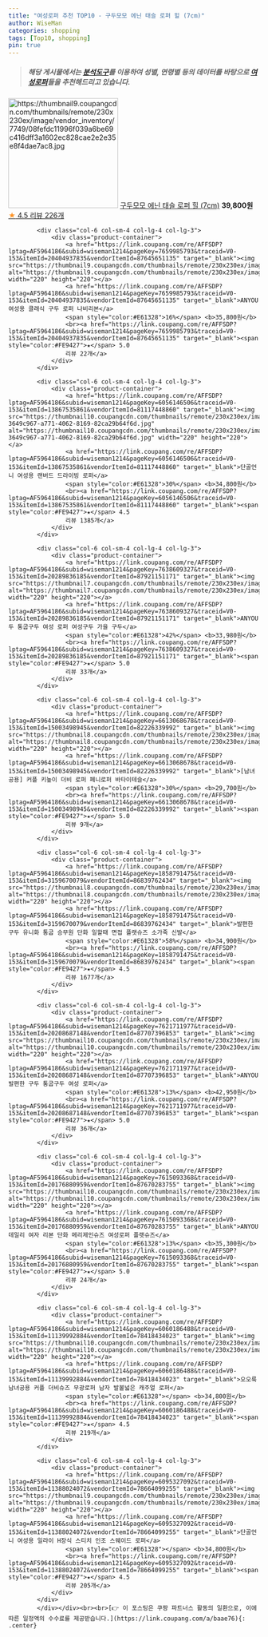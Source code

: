 ```yaml
---
title: "여성로퍼 추천 TOP10 - 구두모모 에닌 태슬 로퍼 힐 (7cm)"
author: WiseMan
categories: shopping
tags: [Top10, shopping]
pin: true
---
```


> ##### 해당 게시물에서는 [**분석도구**](https://itemscout.io/)를 이용하여 **성별**, **연령별** 등의 데이터를 바탕으로 [**여성로퍼**](https://link.coupang.com/a/baae76)들을 추천해드리고 있습니다.
<div class="container"><div class="row">
            <div class="col-6 col-sm-4 col-lg-4 col-lg-3">
                <div class="product-container">
                    <a href="https://link.coupang.com/re/AFFSDP?lptag=AF5964186&subid=wiseman1214&pageKey=6439754388&traceid=V0-153&itemId=13934687801&vendorItemId=84670312301" target="_blank"><img src="https://thumbnail9.coupangcdn.com/thumbnails/remote/230x230ex/image/vendor_inventory/7749/08fefdc11996f039a6be69c416dff3a1602ec828cae2e2e35e8f4dae7ac8.jpg" alt="https://thumbnail9.coupangcdn.com/thumbnails/remote/230x230ex/image/vendor_inventory/7749/08fefdc11996f039a6be69c416dff3a1602ec828cae2e2e35e8f4dae7ac8.jpg" width="220" height="220"></a>
                    <a href="https://link.coupang.com/re/AFFSDP?lptag=AF5964186&subid=wiseman1214&pageKey=6439754388&traceid=V0-153&itemId=13934687801&vendorItemId=84670312301" target="_blank">구두모모 에닌 태슬 로퍼 힐 (7cm)</a>
                    <span style="color:#E61328"></span> <b>39,800원</b>
                    <br><a href="https://link.coupang.com/re/AFFSDP?lptag=AF5964186&subid=wiseman1214&pageKey=6439754388&traceid=V0-153&itemId=13934687801&vendorItemId=84670312301" target="_blank"><span style="color:#FE9427">★</span> 4.5
                    리뷰 226개</a>
                </div>
            </div>
            
            <div class="col-6 col-sm-4 col-lg-4 col-lg-3">
                <div class="product-container">
                    <a href="https://link.coupang.com/re/AFFSDP?lptag=AF5964186&subid=wiseman1214&pageKey=7659985793&traceid=V0-153&itemId=20404937835&vendorItemId=87645651135" target="_blank"><img src="https://thumbnail9.coupangcdn.com/thumbnails/remote/230x230ex/image/vendor_inventory/df98/e002048a2789c67bc242a1235229a9c47ed9b302948ff7804e3a3649b52d.jpg" alt="https://thumbnail9.coupangcdn.com/thumbnails/remote/230x230ex/image/vendor_inventory/df98/e002048a2789c67bc242a1235229a9c47ed9b302948ff7804e3a3649b52d.jpg" width="220" height="220"></a>
                    <a href="https://link.coupang.com/re/AFFSDP?lptag=AF5964186&subid=wiseman1214&pageKey=7659985793&traceid=V0-153&itemId=20404937835&vendorItemId=87645651135" target="_blank">ANYOU 여성용 클래식 구두 로퍼 나비리본</a>
                    <span style="color:#E61328">16%</span> <b>35,800원</b>
                    <br><a href="https://link.coupang.com/re/AFFSDP?lptag=AF5964186&subid=wiseman1214&pageKey=7659985793&traceid=V0-153&itemId=20404937835&vendorItemId=87645651135" target="_blank"><span style="color:#FE9427">★</span> 5.0
                    리뷰 22개</a>
                </div>
            </div>
            
            <div class="col-6 col-sm-4 col-lg-4 col-lg-3">
                <div class="product-container">
                    <a href="https://link.coupang.com/re/AFFSDP?lptag=AF5964186&subid=wiseman1214&pageKey=6056146506&traceid=V0-153&itemId=13867535861&vendorItemId=81117448860" target="_blank"><img src="https://thumbnail10.coupangcdn.com/thumbnails/remote/230x230ex/image/retail/images/554164597340313-3649c967-a771-4062-8169-82ca29b64f6d.jpg" alt="https://thumbnail10.coupangcdn.com/thumbnails/remote/230x230ex/image/retail/images/554164597340313-3649c967-a771-4062-8169-82ca29b64f6d.jpg" width="220" height="220"></a>
                    <a href="https://link.coupang.com/re/AFFSDP?lptag=AF5964186&subid=wiseman1214&pageKey=6056146506&traceid=V0-153&itemId=13867535861&vendorItemId=81117448860" target="_blank">단골언니 여성용 랜버드 드라이빙 로퍼</a>
                    <span style="color:#E61328">30%</span> <b>34,800원</b>
                    <br><a href="https://link.coupang.com/re/AFFSDP?lptag=AF5964186&subid=wiseman1214&pageKey=6056146506&traceid=V0-153&itemId=13867535861&vendorItemId=81117448860" target="_blank"><span style="color:#FE9427">★</span> 4.5
                    리뷰 1385개</a>
                </div>
            </div>
            
            <div class="col-6 col-sm-4 col-lg-4 col-lg-3">
                <div class="product-container">
                    <a href="https://link.coupang.com/re/AFFSDP?lptag=AF5964186&subid=wiseman1214&pageKey=7638609327&traceid=V0-153&itemId=20289836185&vendorItemId=87921151171" target="_blank"><img src="https://thumbnail7.coupangcdn.com/thumbnails/remote/230x230ex/image/vendor_inventory/5a65/e936050fedc769cfe367c8d2afe418b20a2320f4bb58914899460d550e76.jpg" alt="https://thumbnail7.coupangcdn.com/thumbnails/remote/230x230ex/image/vendor_inventory/5a65/e936050fedc769cfe367c8d2afe418b20a2320f4bb58914899460d550e76.jpg" width="220" height="220"></a>
                    <a href="https://link.coupang.com/re/AFFSDP?lptag=AF5964186&subid=wiseman1214&pageKey=7638609327&traceid=V0-153&itemId=20289836185&vendorItemId=87921151171" target="_blank">ANYOU 두 통굽구두 여성 로퍼 여성구두 가을 구두</a>
                    <span style="color:#E61328">42%</span> <b>33,980원</b>
                    <br><a href="https://link.coupang.com/re/AFFSDP?lptag=AF5964186&subid=wiseman1214&pageKey=7638609327&traceid=V0-153&itemId=20289836185&vendorItemId=87921151171" target="_blank"><span style="color:#FE9427">★</span> 5.0
                    리뷰 33개</a>
                </div>
            </div>
            
            <div class="col-6 col-sm-4 col-lg-4 col-lg-3">
                <div class="product-container">
                    <a href="https://link.coupang.com/re/AFFSDP?lptag=AF5964186&subid=wiseman1214&pageKey=6613068678&traceid=V0-153&itemId=15003498945&vendorItemId=82226339992" target="_blank"><img src="https://thumbnail8.coupangcdn.com/thumbnails/remote/230x230ex/image/vendor_inventory/989b/f4f2652bdf885a6725dc4e643712c94dd6c4ae9dc3a2103cc01c802b2c56.jpg" alt="https://thumbnail8.coupangcdn.com/thumbnails/remote/230x230ex/image/vendor_inventory/989b/f4f2652bdf885a6725dc4e643712c94dd6c4ae9dc3a2103cc01c802b2c56.jpg" width="220" height="220"></a>
                    <a href="https://link.coupang.com/re/AFFSDP?lptag=AF5964186&subid=wiseman1214&pageKey=6613068678&traceid=V0-153&itemId=15003498945&vendorItemId=82226339992" target="_blank">[남녀공용] 커플 키높이 더비 로퍼 페니로퍼 바타이테슬</a>
                    <span style="color:#E61328">30%</span> <b>29,700원</b>
                    <br><a href="https://link.coupang.com/re/AFFSDP?lptag=AF5964186&subid=wiseman1214&pageKey=6613068678&traceid=V0-153&itemId=15003498945&vendorItemId=82226339992" target="_blank"><span style="color:#FE9427">★</span> 5.0
                    리뷰 9개</a>
                </div>
            </div>
            
            <div class="col-6 col-sm-4 col-lg-4 col-lg-3">
                <div class="product-container">
                    <a href="https://link.coupang.com/re/AFFSDP?lptag=AF5964186&subid=wiseman1214&pageKey=1858791475&traceid=V0-153&itemId=3159670079&vendorItemId=86839762434" target="_blank"><img src="https://thumbnail8.coupangcdn.com/thumbnails/remote/230x230ex/image/vendor_inventory/bd17/c6dfdf92e93d633c5b9d818666381d492d61f59ff63c1d1fc84946ade940.jpg" alt="https://thumbnail8.coupangcdn.com/thumbnails/remote/230x230ex/image/vendor_inventory/bd17/c6dfdf92e93d633c5b9d818666381d492d61f59ff63c1d1fc84946ade940.jpg" width="220" height="220"></a>
                    <a href="https://link.coupang.com/re/AFFSDP?lptag=AF5964186&subid=wiseman1214&pageKey=1858791475&traceid=V0-153&itemId=3159670079&vendorItemId=86839762434" target="_blank">발편한 구두 유니화 통굽 승무원 단화 일할때 면접 플랫슈즈 소가죽 신발</a>
                    <span style="color:#E61328">58%</span> <b>34,900원</b>
                    <br><a href="https://link.coupang.com/re/AFFSDP?lptag=AF5964186&subid=wiseman1214&pageKey=1858791475&traceid=V0-153&itemId=3159670079&vendorItemId=86839762434" target="_blank"><span style="color:#FE9427">★</span> 4.5
                    리뷰 1677개</a>
                </div>
            </div>
            
            <div class="col-6 col-sm-4 col-lg-4 col-lg-3">
                <div class="product-container">
                    <a href="https://link.coupang.com/re/AFFSDP?lptag=AF5964186&subid=wiseman1214&pageKey=7621711977&traceid=V0-153&itemId=20208687148&vendorItemId=87707396853" target="_blank"><img src="https://thumbnail10.coupangcdn.com/thumbnails/remote/230x230ex/image/vendor_inventory/8a4e/136742002c039b98220d5e6e2fc4cd83a83071d3f68d185ba72d3202a65c.jpeg" alt="https://thumbnail10.coupangcdn.com/thumbnails/remote/230x230ex/image/vendor_inventory/8a4e/136742002c039b98220d5e6e2fc4cd83a83071d3f68d185ba72d3202a65c.jpeg" width="220" height="220"></a>
                    <a href="https://link.coupang.com/re/AFFSDP?lptag=AF5964186&subid=wiseman1214&pageKey=7621711977&traceid=V0-153&itemId=20208687148&vendorItemId=87707396853" target="_blank">ANYOU 발편한 구두 통굽구두 여성 로퍼</a>
                    <span style="color:#E61328">13%</span> <b>42,950원</b>
                    <br><a href="https://link.coupang.com/re/AFFSDP?lptag=AF5964186&subid=wiseman1214&pageKey=7621711977&traceid=V0-153&itemId=20208687148&vendorItemId=87707396853" target="_blank"><span style="color:#FE9427">★</span> 5.0
                    리뷰 36개</a>
                </div>
            </div>
            
            <div class="col-6 col-sm-4 col-lg-4 col-lg-3">
                <div class="product-container">
                    <a href="https://link.coupang.com/re/AFFSDP?lptag=AF5964186&subid=wiseman1214&pageKey=7615093368&traceid=V0-153&itemId=20176880959&vendorItemId=87670283755" target="_blank"><img src="https://thumbnail10.coupangcdn.com/thumbnails/remote/230x230ex/image/vendor_inventory/4b9a/ddb1ac32b1f5ba3db87ebea2681d44dc23565370939331b731d1d1e67750.jpg" alt="https://thumbnail10.coupangcdn.com/thumbnails/remote/230x230ex/image/vendor_inventory/4b9a/ddb1ac32b1f5ba3db87ebea2681d44dc23565370939331b731d1d1e67750.jpg" width="220" height="220"></a>
                    <a href="https://link.coupang.com/re/AFFSDP?lptag=AF5964186&subid=wiseman1214&pageKey=7615093368&traceid=V0-153&itemId=20176880959&vendorItemId=87670283755" target="_blank">ANYOU 데일리 여자 리본 단화 메리제인슈즈 여성로퍼 플랫슈즈</a>
                    <span style="color:#E61328">13%</span> <b>35,300원</b>
                    <br><a href="https://link.coupang.com/re/AFFSDP?lptag=AF5964186&subid=wiseman1214&pageKey=7615093368&traceid=V0-153&itemId=20176880959&vendorItemId=87670283755" target="_blank"><span style="color:#FE9427">★</span> 5.0
                    리뷰 24개</a>
                </div>
            </div>
            
            <div class="col-6 col-sm-4 col-lg-4 col-lg-3">
                <div class="product-container">
                    <a href="https://link.coupang.com/re/AFFSDP?lptag=AF5964186&subid=wiseman1214&pageKey=6060186488&traceid=V0-153&itemId=11139992884&vendorItemId=78418434023" target="_blank"><img src="https://thumbnail10.coupangcdn.com/thumbnails/remote/230x230ex/image/vendor_inventory/81ea/8647b80906adff5ed91d95853e4f0f3b3a3233a70aca13c4bba0079432d7.jpg" alt="https://thumbnail10.coupangcdn.com/thumbnails/remote/230x230ex/image/vendor_inventory/81ea/8647b80906adff5ed91d95853e4f0f3b3a3233a70aca13c4bba0079432d7.jpg" width="220" height="220"></a>
                    <a href="https://link.coupang.com/re/AFFSDP?lptag=AF5964186&subid=wiseman1214&pageKey=6060186488&traceid=V0-153&itemId=11139992884&vendorItemId=78418434023" target="_blank">오오룩 남녀공용 커플 더비슈즈 무광로퍼 남자 발볼넓은 캐주얼 로퍼</a>
                    <span style="color:#E61328"></span> <b>34,800원</b>
                    <br><a href="https://link.coupang.com/re/AFFSDP?lptag=AF5964186&subid=wiseman1214&pageKey=6060186488&traceid=V0-153&itemId=11139992884&vendorItemId=78418434023" target="_blank"><span style="color:#FE9427">★</span> 4.5
                    리뷰 219개</a>
                </div>
            </div>
            
            <div class="col-6 col-sm-4 col-lg-4 col-lg-3">
                <div class="product-container">
                    <a href="https://link.coupang.com/re/AFFSDP?lptag=AF5964186&subid=wiseman1214&pageKey=6095327092&traceid=V0-153&itemId=11388024072&vendorItemId=78664099255" target="_blank"><img src="https://thumbnail9.coupangcdn.com/thumbnails/remote/230x230ex/image/rs_quotation_api/bl1owaqk/246a019df8e04205ae5435919ebd0e97.jpg" alt="https://thumbnail9.coupangcdn.com/thumbnails/remote/230x230ex/image/rs_quotation_api/bl1owaqk/246a019df8e04205ae5435919ebd0e97.jpg" width="220" height="220"></a>
                    <a href="https://link.coupang.com/re/AFFSDP?lptag=AF5964186&subid=wiseman1214&pageKey=6095327092&traceid=V0-153&itemId=11388024072&vendorItemId=78664099255" target="_blank">단골언니 여성용 일라이 H장식 스티치 인조 스웨이드 로퍼</a>
                    <span style="color:#E61328"></span> <b>34,800원</b>
                    <br><a href="https://link.coupang.com/re/AFFSDP?lptag=AF5964186&subid=wiseman1214&pageKey=6095327092&traceid=V0-153&itemId=11388024072&vendorItemId=78664099255" target="_blank"><span style="color:#FE9427">★</span> 4.5
                    리뷰 205개</a>
                </div>
            </div>
            </div></div><br><br>[👉 이 포스팅은 쿠팡 파트너스 활동의 일환으로, 이에 따른 일정액의 수수료를 제공받습니다.](https://link.coupang.com/a/baae76){: .center}